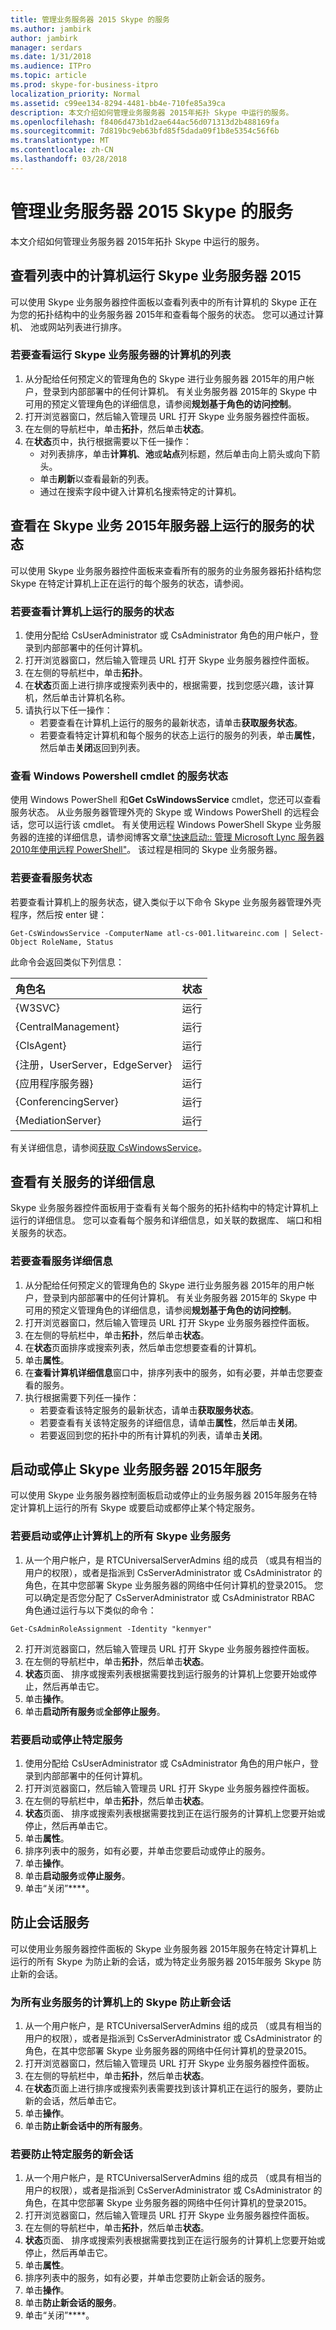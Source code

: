 ```yaml
---
title: 管理业务服务器 2015 Skype 的服务
ms.author: jambirk
author: jambirk
manager: serdars
ms.date: 1/31/2018
ms.audience: ITPro
ms.topic: article
ms.prod: skype-for-business-itpro
localization_priority: Normal
ms.assetid: c99ee134-8294-4481-bb4e-710fe85a39ca
description: 本文介绍如何管理业务服务器 2015年拓扑 Skype 中运行的服务。
ms.openlocfilehash: f8406d473b1d2ae644ac56d071313d2b488169fa
ms.sourcegitcommit: 7d819bc9eb63bfd85f5dada09f1b8e5354c56f6b
ms.translationtype: MT
ms.contentlocale: zh-CN
ms.lasthandoff: 03/28/2018
---
```

# <a name="manage-services-for-skype-for-business-server-2015"></a>管理业务服务器 2015 Skype 的服务

本文介绍如何管理业务服务器 2015年拓扑 Skype 中运行的服务。
  
## <a name="view-a-list-of-computers-running-skype-for-business-server-2015"></a>查看列表中的计算机运行 Skype 业务服务器 2015
<a name="view_list"> </a>

可以使用 Skype 业务服务器控件面板以查看列表中的所有计算机的 Skype 正在为您的拓扑结构中的业务服务器 2015年和查看每个服务的状态。 您可以通过计算机、 池或网站列表进行排序。 
  
### <a name="to-view-a-list-of-computers-running-skype-for-business-server"></a>若要查看运行 Skype 业务服务器的计算机的列表

1. 从分配给任何预定义的管理角色的 Skype 进行业务服务器 2015年的用户帐户，登录到内部部署中的任何计算机。 有关业务服务器 2015年的 Skype 中可用的预定义管理角色的详细信息，请参阅**规划基于角色的访问控制**。   
2. 打开浏览器窗口，然后输入管理员 URL 打开 Skype 业务服务器控件面板。   
3. 在左侧的导航栏中，单击**拓扑**，然后单击**状态**。   
4. 在**状态**页中，执行根据需要以下任一操作：
   - 对列表排序，单击**计算机**、**池**或**站点**列标题，然后单击向上箭头或向下箭头。 
   - 单击**刷新**以查看最新的列表。  
   - 通过在搜索字段中键入计算机名搜索特定的计算机。
    
## <a name="view-the-status-of-services-running-on-a-skype-for-business-2015-server"></a>查看在 Skype 业务 2015年服务器上运行的服务的状态
<a name="view-status"> </a>

可以使用 Skype 业务服务器控件面板来查看所有的服务的业务服务器拓扑结构您 Skype 在特定计算机上正在运行的每个服务的状态，请参阅。
  
### <a name="to-view-the-status-of-services-running-on-a-computer"></a>若要查看计算机上运行的服务的状态

1. 使用分配给 CsUserAdministrator 或 CsAdministrator 角色的用户帐户，登录到内部部署中的任何计算机。
2. 打开浏览器窗口，然后输入管理员 URL 打开 Skype 业务服务器控件面板。 
3. 在左侧的导航栏中，单击**拓扑**。 
4. 在**状态**页面上进行排序或搜索列表中的，根据需要，找到您感兴趣，该计算机，然后单击计算机名称。
5. 请执行以下任一操作：
   - 若要查看在计算机上运行的服务的最新状态，请单击**获取服务状态**。
   - 若要查看特定计算机和每个服务的状态上运行的服务的列表，单击**属性**，然后单击**关闭**返回到列表。
    
### <a name="viewing-service-status-with-windows-powershell-cmdlets"></a>查看 Windows Powershell cmdlet 的服务状态

使用 Windows PowerShell 和**Get CsWindowsService** cmdlet，您还可以查看服务状态。 从业务服务器管理外壳的 Skype 或 Windows PowerShell 的远程会话，您可以运行该 cmdlet。 有关使用远程 Windows PowerShell Skype 业务服务器的连接的详细信息，请参阅博客文章["快速启动:: 管理 Microsoft Lync 服务器 2010年使用远程 PowerShell"](https://go.microsoft.com/fwlink/p/?linkId=255876)。 该过程是相同的 Skype 业务服务器。
  
### <a name="to-view-service-status"></a>若要查看服务状态

若要查看计算机上的服务状态，键入类似于以下命令 Skype 业务服务器管理外壳程序，然后按 enter 键：
  
```
Get-CsWindowsService -ComputerName atl-cs-001.litwareinc.com | Select-Object RoleName, Status
```

此命令会返回类似下列信息：
  
|**角色名**|**状态**|
|:-----|:-----|
|{W3SVC}  <br/> |运行  <br/> |
|{CentralManagement}  <br/> | 运行 <br/> |
|{ClsAgent}  <br/> |运行  <br/> |
|{注册，UserServer，EdgeServer}  <br/> |运行  <br/> |
|{应用程序服务器}  <br/> |运行  <br/> |
|{ConferencingServer}  <br/> |运行  <br/> |
|{MediationServer}  <br/> |运行  <br/> |
   
有关详细信息，请参阅[获取 CsWindowsService](https://docs.microsoft.com/powershell/module/skype/get-cswindowsservice.md?view=skype-ps)。
  
## <a name="view-details-about-a-service"></a>查看有关服务的详细信息
<a name="view_details"> </a>

Skype 业务服务器控件面板用于查看有关每个服务的拓扑结构中的特定计算机上运行的详细信息。 您可以查看每个服务和详细信息，如关联的数据库、 端口和相关服务的状态。
  
### <a name="to-view-details-for-a-service"></a>若要查看服务详细信息

1. 从分配给任何预定义的管理角色的 Skype 进行业务服务器 2015年的用户帐户，登录到内部部署中的任何计算机。 有关业务服务器 2015年的 Skype 中可用的预定义管理角色的详细信息，请参阅**规划基于角色的访问控制**。
2. 打开浏览器窗口，然后输入管理员 URL 打开 Skype 业务服务器控件面板。 
3. 在左侧的导航栏中，单击**拓扑**，然后单击**状态**。
4. 在**状态**页面排序或搜索列表，然后单击您想要查看的计算机。
5. 单击**属性**。
6. 在**查看计算机详细信息**窗口中，排序列表中的服务，如有必要，并单击您要查看的服务。
7. 执行根据需要下列任一操作：
   - 若要查看该特定服务的最新状态，请单击**获取服务状态**。
   - 若要查看有关该特定服务的详细信息，请单击**属性**，然后单击**关闭**。
   - 若要返回到您的拓扑中的所有计算机的列表，请单击**关闭**。
    
## <a name="start-or-stop-skype-for-business-server-2015-services"></a>启动或停止 Skype 业务服务器 2015年服务
<a name="StartStop"> </a>

可以使用 Skype 业务服务器控制面板启动或停止的业务服务器 2015年服务在特定计算机上运行的所有 Skype 或要启动或都停止某个特定服务。
  
### <a name="to-start-or-stop-all-skype-for-business-services-on-a-computer"></a>若要启动或停止计算机上的所有 Skype 业务服务

1. 从一个用户帐户，是 RTCUniversalServerAdmins 组的成员 （或具有相当的用户的权限），或者是指派到 CsServerAdministrator 或 CsAdministrator 的角色，在其中您部署 Skype 业务服务器的网络中任何计算机的登录2015。 您可以确定是否您分配了 CsServerAdministrator 或 CsAdministrator RBAC 角色通过运行与以下类似的命令：
    
  ```
  Get-CsAdminRoleAssignment -Identity "kenmyer"

  ```

2. 打开浏览器窗口，然后输入管理员 URL 打开 Skype 业务服务器控件面板。 
3. 在左侧的导航栏中，单击**拓扑**，然后单击**状态**。
4. **状态**页面、 排序或搜索列表根据需要找到运行服务的计算机上您要开始或停止，然后再单击它。
5. 单击**操作**。
6. 单击**启动所有服务**或**全部停止服务**。
    
### <a name="to-start-or-stop-a-specific-service"></a>若要启动或停止特定服务

1. 使用分配给 CsUserAdministrator 或 CsAdministrator 角色的用户帐户，登录到内部部署中的任何计算机。
2. 打开浏览器窗口，然后输入管理员 URL 打开 Skype 业务服务器控件面板。 
3. 在左侧的导航栏中，单击**拓扑**，然后单击**状态**。
4. **状态**页面、 排序或搜索列表根据需要找到正在运行服务的计算机上您要开始或停止，然后再单击它。
5. 单击**属性**。
6. 排序列表中的服务，如有必要，并单击您要启动或停止的服务。
7. 单击**操作**。
8. 单击**启动服务**或**停止服务**。
9. 单击“关闭”****。
    
## <a name="prevent-sessions-for-services"></a>防止会话服务
<a name="prevent_session"> </a>

可以使用业务服务器控件面板的 Skype 业务服务器 2015年服务在特定计算机上运行的所有 Skype 为防止新的会话，或为特定业务服务器 2015年服务 Skype 防止新的会话。
  
### <a name="to-prevent-new-sessions-for-all-skype-for-business-services-on-a-computer"></a>为所有业务服务的计算机上的 Skype 防止新会话

1. 从一个用户帐户，是 RTCUniversalServerAdmins 组的成员 （或具有相当的用户的权限），或者是指派到 CsServerAdministrator 或 CsAdministrator 的角色，在其中您部署 Skype 业务服务器的网络中任何计算机的登录2015。
2. 打开浏览器窗口，然后输入管理员 URL 打开 Skype 业务服务器控件面板。 
3. 在左侧的导航栏中，单击**拓扑**，然后单击**状态**。
4. 在**状态**页面上进行排序或搜索列表需要找到该计算机正在运行的服务，要防止新的会话，然后单击它。
5. 单击**操作**。
6. 单击**防止新会话中的所有服务**。
    
### <a name="to-prevent-new-sessions-for-a-specific-service"></a>若要防止特定服务的新会话

1. 从一个用户帐户，是 RTCUniversalServerAdmins 组的成员 （或具有相当的用户的权限），或者是指派到 CsServerAdministrator 或 CsAdministrator 的角色，在其中您部署 Skype 业务服务器的网络中任何计算机的登录2015。
2. 打开浏览器窗口，然后输入管理员 URL 打开 Skype 业务服务器控件面板。 
3. 在左侧的导航栏中，单击**拓扑**，然后单击**状态**。
4. **状态**页面、 排序或搜索列表根据需要找到正在运行服务的计算机上您要开始或停止，然后再单击它。 
5. 单击**属性**。
6. 排序列表中的服务，如有必要，并单击您要防止新会话的服务。
7. 单击**操作**。
8. 单击**防止新会话的服务**。
9. 单击“关闭”****。
    

